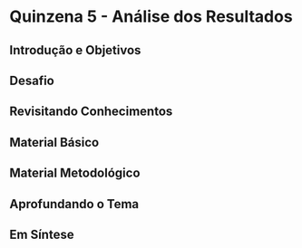 # Quinzena 5 - Análise dos Resultados

## Introdução e Objetivos

## Desafio

## Revisitando Conhecimentos

## Material Básico
### 


## Material Metodológico

## Aprofundando o Tema
### 
###
###
###

## Em Síntese